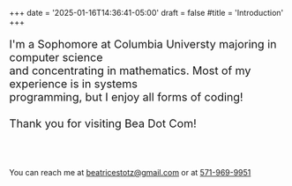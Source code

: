 +++
date = '2025-01-16T14:36:41-05:00'
draft = false
#title = 'Introduction'
+++

<!-- <h1 style="font-size:40px; text-align: center;">Beatrice Stotz</h1> -->


<!--img src="images/circleHeadshot.png" alt="Bea Headshot" width="300" height="300" style="float:right;"-->
<p style="font-size:20px; " width= "10">
I'm a Sophomore at Columbia Universty majoring in computer science <br>
and concentrating in mathematics. Most of my experience is in systems<br> 
programming, but I enjoy all forms of coding!<br>
<br>Thank you for visiting Bea Dot Com!<br>
<br>
<br>
</p>

You can reach me at [beatricestotz@gmail.com](mailto:beatricestotz@gmail.com) or at [571-969-9951](tel:5719699951)

<!-- <div style="text-align: center;">
<p>test
<em>emphasized test</em></p>
</div> -->

